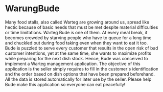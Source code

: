 # WarungBude
  Many food stalls, also called Warteg are growing around us, spread like hectic because of basic needs that must be met despite material difficulties or time limitations. Warteg Bude is one of them. At every meal break, it becomes crowded by starving people who have to queue for a long time and chuckled out during food taking even when they want to eat it too. 
  Bude is puzzled to serve every customer that results in the open risk of bad customer intentions, yet at the same time, she wants to maximize profits while preparing for the next dish stock. Hence, Bude was conceived to implement a Warteg management application.
  The objective of this application is the seller simply requires to fill in the customer's identification and the order based on dish options that have been prepared beforehand. All the data is stored automatically for later use by the seller. Please help Bude make this application so everyone can eat peacefully!
